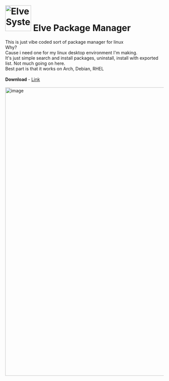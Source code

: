 # <img width="82" height="auto" alt="Elve System Monitor" src="https://github.com/user-attachments/assets/27ba4310-c787-4c6b-a88f-e5c8d55cea44" /> Elve Package Manager
This is just vibe coded sort of package manager for linux <br>
Why? <br>
Cause i need one for my linux desktop environment I'm making. <br>
It's just simple search and install packages, uninstall, install with exported list. Not much going on here. <br>
Best part is that it works on Arch, Debian, RHEL <br> <br>
**Download** - <a href="https://github.com/banekondic1996/Elve-package-manager/releases/tag/1.0">Link</a> <br><br>
<img width="1329" height="918" alt="image" src="https://github.com/user-attachments/assets/1b27621f-b1bc-4ccb-9e0f-0e5135942af7" />









